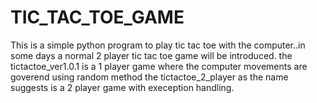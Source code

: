 # TIC_TAC_TOE_GAME
This is a simple python program to play tic tac toe with the computer..in some days a normal 2 player tic tac toe game will be introduced.
the tictactoe_ver1.0.1 is a 1 player game where the computer movements are goverend using random method
the tictactoe_2_player as the name suggests is a 2 player game with exeception handling.
